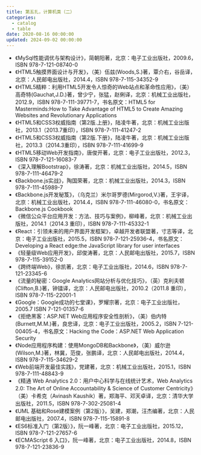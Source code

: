 ```yaml
---
title: 第五扎，计算机类（二）
categories:
  - catalog
  - table
date: 2020-08-16 00:00:00
updated: 2024-09-02 00:00:00
---
```


- 《MySql性能调优与架构设计》，简朝阳著，北京：电子工业出版社，2009.6，ISBN 978-7-121-08740-0
- 《HTML5触摸界面设计与开发》，（美）伍兹(Woods,S.)著，覃介右，谷岳译，北京：人民邮电出版社，2014.4，ISBN 978-7-115-34352-9
- 《HTML5精粹：利用HTML5开发令人惊奇的Web站点和革命性应用》，（美）高奇特(Gauchat,J.D.)著，曾少宁，张猛，赵俐译，北京：机械工业出版社，2012.9，ISBN 978-7-111-39771-7，书名原文：HTML5 for Masterminds:How to Take Advantage of HTML5 to Create Amazing Websites and Revolutionary Applications
- 《HTML5和CSS3权威指南（第2版.上册》，陆凌牛著，北京：机械工业出版社，2013.1（2013.7重印），ISBN 978-7-111-41247-2
- 《HTML5和CSS3权威指南（第2版.下册》，陆凌牛著，北京：机械工业出版社，2013.3（2014.3重印），ISBN 978-7-111-41699-9
- 《HTML5移动Web开发指南》，唐俊开著，北京：电子工业出版社，2012.3，ISBN 978-7-121-16083-7
- 《深入理解Bootstrap》，徐涛著，北京：机械工业出版社，2014.5，ISBN 978-7-111-46479-2
- 《Backbone.js实战》，陶国荣著，北京：机械工业出版社，2014.3，ISBN 978-7-111-45989-7
- 《Backbone.js开发秘笈》，（乌克兰）米尔哥罗德(Mirgorod,V.)著，王宇译，北京：机械工业出版社，2014.4，ISBN 978-7-111-46080-0，书名原文：Backbone.js Cookbook
- 《微信公众平台应用开发：方法、技巧与案例》，柳峰著，北京：机械工业出版社，2014.1（2014.3 重印），ISBN 978-7-111-45332-1
- 《React：引领未来的用户界面开发框架》，卓越开发者联盟著，寸志等译，北京：电子工业出版社，2015.5，ISBN 978-7-121-25936-4，书名原文：Developing a React edge:the JavaScript library for user interfaces
- 《轻量级Web应用开发》，邱俊涛著，北京：人民邮电出版社，2015.7，ISBN 978-7-115-39152-0
- 《跨终端Web》，徐凯著，北京：电子工业出版社，2014.6，ISBN 978-7-121-23345-6
- 《流量的秘密：Google Analytics网站分析与优化技巧》，（英）克利夫顿(Clifton,B.)著，钟镭译，北京：人民邮电出版社，2010.2（2011.8 重印），ISBN 978-7-115-22001-1
- 《Google：Google成功的七堂课》，罗耀宗著，北京：电子工业出版社，2005.7 ISBN 7-121-01357-6
- 《拒绝黑客：ASP.NET Web应用程序安全性剖析》，（美）伯内特(Burnett,M.M.)著，良忠译，北京：电子工业出版社，2005.2，ISBN 7-121-00405-4，书名原文：Hacking the Code：ASP.NET Web Application Security
- 《Node应用程序构建：使用MongoDB和Backbone》，（美）威尔逊(Wilson,M.)著，林冀，范俊，张鹏译，北京：人民邮电出版社，2014.4，ISBN 978-7-115-34629-2
- 《Web前端开发最佳实践》，党建著，北京：机械工业出版社，2015.1，ISBN 978-7-111-48843-9
- 《精通 Web Analytics 2.0：用户中心科学与在线统计艺术，Web Analytics 2.0: The Art of Online Accountability & Science of Customer Centricity》 （美）卡希克（Avinash Kaushik）著，郑海平、邓天卓译，北京：清华大学出版社，2011.5，ISBN 978-7-302-25081-4
- 《UML 基础和Rose建模案例（第2版）》，吴建，郑潮，汪杰编著，北京：人民邮电出版社，2007.4，ISBN 978-7-115-15891-8
- 《ES6标准入门（第2版）》，阮一峰著，北京：电子工业出版社，2015.12，ISBN 978-7-121-27657-6
- 《ECMAScript 6 入口》，阮一峰著，北京：电子工业出版社，2014.8，ISBN 978-7-121-23836-9